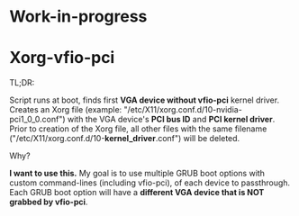 # Work-in-progress
# Xorg-vfio-pci
TL;DR:

  Script runs at boot, finds first **VGA device without vfio-pci** kernel driver. Creates an Xorg file (example: "/etc/X11/xorg.conf.d/10-nvidia-pci1_0_0.conf") with the VGA device's **PCI bus ID** and **PCI kernel driver**. Prior to creation of the Xorg file, all other files with the same filename ("/etc/X11/xorg.conf.d/10-**kernel_driver**.conf") will be deleted.

Why?

  **I want to use this.** My goal is to use multiple GRUB boot options with custom command-lines (including vfio-pci), of each device to passthrough. Each GRUB boot option will have a **different VGA device that is NOT grabbed by vfio-pci**.
